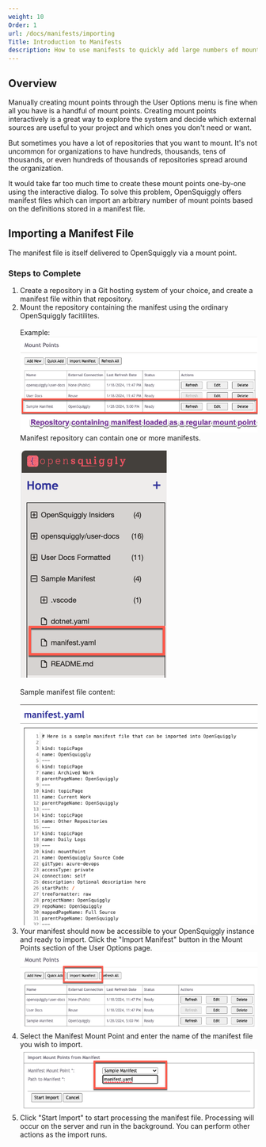 ```yaml
---
weight: 10
Order: 1
url: /docs/manifests/importing
Title: Introduction to Manifests
description: How to use manifests to quickly add large numbers of mount points.
---
```

## Overview
Manually creating mount points through the User Options menu is fine when all you have
is a handful of mount points. Creating mount points interactively is a great way to
explore the system and decide which external sources are useful to your project and which
ones you don't need or want.

But sometimes you have a lot of repositories that you want to mount. It's not uncommon
for organizations to have hundreds, thousands, tens of thousands, or even hundreds of
thousands of repositories spread around the organization.

It would take far too much time to create these mount points one-by-one using the interactive
dialog. To solve this problem, OpenSquiggly offers manifest files which can import an
arbitrary number of mount points based on the definitions stored in a manifest file.

## Importing a Manifest File

The manifest file is itself delivered to OpenSquiggly via a mount point.

### Steps to Complete

1. Create a repository in a Git hosting system of your choice, and create a manifest file
   within that repository.
2. Mount the repository containing the manifest using the ordinary OpenSquiggly facitilites.<br><br>
   Example:<br>
   ![Manifest Import 1](./ManifestImport1.png)
   <br>
   Manifest repository can contain one or more manifests.<br><br>
   ![Manifest Import 2](./ManifestImport2.png)
   <br><br>
   Sample manifest file content:<br><br>
   ![Manifest Import 3](./ManifestImport3.png)
3. Your manifest should now be accessible to your OpenSquiggly instance and ready to import.
   Click the "Import Manifest" button in the Mount Points section of the User Options page.   
   ![Manifest Import 4](./ManifestImport4.png)
4. Select the Manifest Mount Point and enter the name of the manifest file you wish to import.
   ![Manifest Import 5](./ManifestImport5.png)
5. Click "Start Import" to start processing the manifest file. Processing will occur on the server
   and run in the background. You can perform other actions as the import runs.   
 


   
